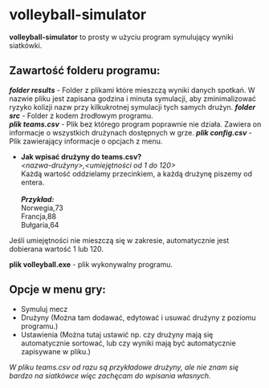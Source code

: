 # volleyball-simulator
**volleyball-simulator** to prosty w użyciu program symulujący wyniki siatkówki.

## Zawartość folderu programu:

***folder results*** - Folder z plikami które mieszczą wyniki danych spotkań. W nazwie pliku jest zapisana godzina i minuta symulacji, aby zminimalizować ryzyko kolizji nazw przy kilkukrotnej symulacji tych samych drużyn.
***folder src*** - Folder z kodem źrodłowym programu. <br>
***plik teams.csv*** - Plik bez którego program poprawnie nie działa. Zawiera on informacje o wszystkich drużynach dostępnych w grze.
***plik config.csv*** - Plik zawierający informacje o opcjach z menu.
- **Jak wpisać drużyny do teams.csv?** <br>
*<nazwa-drużyny>,<umiejętności od 1 do 120>*<br>
Każdą wartość oddzielamy przecinkiem, a każdą drużynę piszemy od entera. <br><br>
***Przykład:*** <br>
Norwegia,73 <br>
Francja,88 <br>
Bułgaria,64 <br>

Jeśli umiejętności nie mieszczą się w zakresie, automatycznie jest dobierana wartość 1 lub 120.

**plik volleyball.exe** - plik wykonywalny programu.

## Opcje w menu gry:
- Symuluj mecz
- Drużyny (Można tam dodawać, edytować i usuwać drużyny z poziomu programu.)
- Ustawienia (Można tutaj ustawić np. czy drużyny mają się automatycznie sortować, lub czy wyniki mają być automatycznie zapisywane w pliku.)

*W pliku teams.csv od razu są przykładowe drużyny, ale nie znam się bardzo na siatkówce więc zachęcam do wpisania własnych.*
